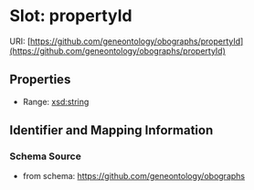 # Slot: propertyId

URI: [https://github.com/geneontology/obographs/propertyId](https://github.com/geneontology/obographs/propertyId)



<!-- no inheritance hierarchy -->


## Properties

 * Range: [xsd:string](http://www.w3.org/2001/XMLSchema#string)



## Identifier and Mapping Information







### Schema Source


* from schema: https://github.com/geneontology/obographs



